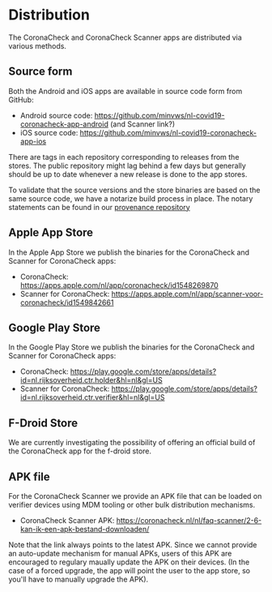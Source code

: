 # Distribution

The CoronaCheck and CoronaCheck Scanner apps are distributed via various methods.

## Source form

Both the Android and iOS apps are available in source code form from GitHub:

* Android source code: https://github.com/minvws/nl-covid19-coronacheck-app-android (and Scanner link?)
* iOS source code: https://github.com/minvws/nl-covid19-coronacheck-app-ios

There are tags in each repository corresponding to releases from the stores. The public repository might lag behind a few days but generally should be up to date whenever a new release is done to the app stores.

To validate that the source versions and the store binaries are based on the same source code, we have a notarize build process in place. The notary statements can be found in our [provenance repository](https://github.com/minvws/nl-covid19-coronacheck-app-provenance)

## Apple App Store

In the Apple App Store we publish the binaries for the CoronaCheck and Scanner for CoronaCheck apps:

* CoronaCheck: https://apps.apple.com/nl/app/coronacheck/id1548269870
* Scanner for CoronaCheck: https://apps.apple.com/nl/app/scanner-voor-coronacheck/id1549842661

## Google Play Store

In the Google Play Store we publish the binaries for the CoronaCheck and Scanner for CoronaCheck apps:

* CoronaCheck: https://play.google.com/store/apps/details?id=nl.rijksoverheid.ctr.holder&hl=nl&gl=US
* Scanner for CoronaCheck: https://play.google.com/store/apps/details?id=nl.rijksoverheid.ctr.verifier&hl=nl&gl=US

## F-Droid Store

We are currently investigating the possibility of offering an official build of the CoronaCheck app for the f-droid store.

## APK file

For the CoronaCheck Scanner we provide an APK file that can be loaded on verifier devices using MDM tooling or other bulk distribution mechanisms.

* CoronaCheck Scanner APK: https://coronacheck.nl/nl/faq-scanner/2-6-kan-ik-een-apk-bestand-downloaden/

Note that the link always points to the latest APK. Since we cannot provide an auto-update mechanism for manual APKs, users of this APK are encouraged to regulary maually update the APK on their devices. (In the case of a forced upgrade, the app will point the user to the app store, so you'll have to manually upgrade the APK).

